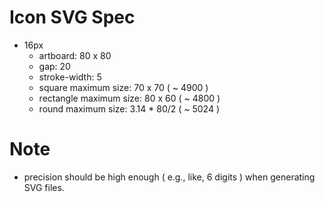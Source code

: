# Icon SVG Spec

 - 16px
   - artboard: 80 x 80
   - gap: 20
   - stroke-width: 5
   - square maximum size: 70 x 70 ( ~ 4900 )
   - rectangle maximum size: 80 x 60  ( ~ 4800 )
   - round maximum size: 3.14 * 80/2 ( ~ 5024 )


# Note

 - precision should be high enough ( e.g., like, 6 digits ) when generating SVG files.
